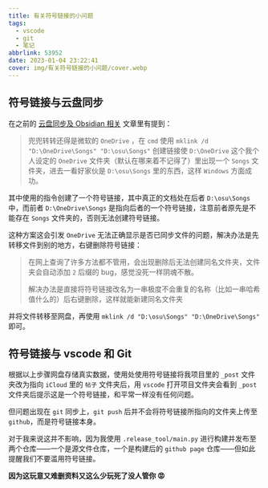 ```yaml
---
title: 有关符号链接的小问题
tags:
  - vscode
  - git
  - 笔记
abbrlink: 53952
date: 2023-01-04 23:22:41
cover: img/有关符号链接的小问题/cover.webp
---
```


## 符号链接与云盘同步

在之前的 [云盘同步及 Obsidian 相关](https://note-of-me.top/posts/2308/) 文章里有提到：

> 兜兜转转还得是微软的 `OneDrive` ，在 `cmd` 使用 `mklink /d "D:\OneDrive\Songs" "D:\osu\Songs"` 创建链接使 `D:\OneDrive` 这个我个人设定的 `OneDrive` 文件夹（默认在哪来着不记得了）里出现一个 `Songs` 文件夹，进去一看好家伙是 `D:\osu\Songs` 里的东西，这样 `Windows` 方面成功。

其中使用的指令创建了一个符号链接，其中真正的文档处在后者 `D:\osu\Songs` 中，而前者 `D:\OneDrive\Songs` 是指向后者的一个符号链接，注意前者原先是不能存在 `Songs` 文件夹的，否则无法创建符号链接。

这种方案这会引发 `OneDrive` 无法正确显示是否已同步文件的问题，解决办法是先转移文件到别的地方，右键删除符号链接：

> 在网上查询了许多方法都不管用，会出现删除后无法创建同名文件夹，文件夹会自动添加 `2` 后缀的 bug，感觉没死一样阴魂不散。
>
> 解决办法是直接将符号链接改名为一串极度不会重复的名称（比如一串哈希值什么的）后右键删除，这样就能新建同名文件夹

并将文件转移至网盘，再使用 `mklink /d "D:\osu\Songs" "D:\OneDrive\Songs"` 即可。

## 符号链接与 vscode 和 Git

根据以上步骤网盘存储真实数据，使用处使用符号链接将我项目里的 `_post` 文件夹改为指向 `iCloud` 里的 `帖子` 文件夹后，用 `vscode` 打开项目文件夹会看到 `_post` 文件夹后提示这是一个符号链接，和平常一样没有任何问题。

但问题出现在 `git` 同步上，`git push` 后并不会将符号链接所指向的文件夹上传至 `github`，而是符号链接本身。

对于我来说这并不影响，因为我使用 `.release_tool/main.py` 进行构建并发布至两个仓库——一个是源文件仓库，一个是构建后的 `github page` 仓库——但如此提醒我们不要滥用符号链接。

**因为这玩意又难删资料又这么少玩死了没人管你 😡️**
